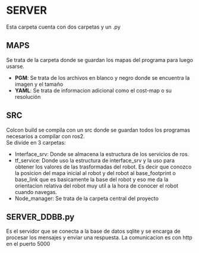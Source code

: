 # SERVER

Esta carpeta cuenta con dos carpetas y un .py

## MAPS
Se trata de la carpeta donde se guardan los mapas del programa para luego usarse.
 + **PGM**: Se trata de los archivos en blanco y negro donde se encuentra la imagen y el tamaño
 + **YAML**: Se trata de informacion adicional como el cost-map o su resolución

## SRC
Colcon build se compila con un src donde se guardan todos los programas necesarios a compilar con ros2.<br>
Se divide en 3 carpetas:
 + Interface_srv: Donde se almacena la estructura de los servicios de ros.
 + tf_service: Donde uso la estructura de interface_srv y la uso para obtener los valores de las trasformadas del robot. Es decir que conozco la posicion del mapa inicial al robot y del robot al base_footprint o base_link que es basicamente la base del robot y eso me da la orientacion relativa del robot muy util a la hora de conocer el robot cuando navegas.
 + Node_manager: Se trata de la carpeta central del proyecto



## SERVER_DDBB.py
Es el servidor que se conecta a la base de datos sqlite y se encarga de procesar los mensajes y enviar una respuesta. La comunicacion es con http en el puerto 5000

